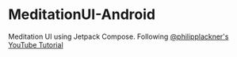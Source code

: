 # MeditationUI-Android
Meditation UI using Jetpack Compose. Following [@philipplackner's](https://github.com/philipplackner) [YouTube Tutorial](https://www.youtube.com/watch?v=g5-wzZUnIbQ)
